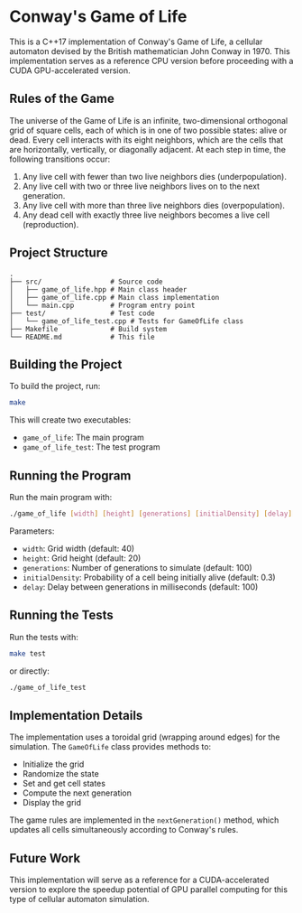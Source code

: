 # Conway's Game of Life

This is a C++17 implementation of Conway's Game of Life, a cellular automaton devised by the British mathematician John Conway in 1970. This implementation serves as a reference CPU version before proceeding with a CUDA GPU-accelerated version.

## Rules of the Game

The universe of the Game of Life is an infinite, two-dimensional orthogonal grid of square cells, each of which is in one of two possible states: alive or dead. Every cell interacts with its eight neighbors, which are the cells that are horizontally, vertically, or diagonally adjacent. At each step in time, the following transitions occur:

1. Any live cell with fewer than two live neighbors dies (underpopulation).
2. Any live cell with two or three live neighbors lives on to the next generation.
3. Any live cell with more than three live neighbors dies (overpopulation).
4. Any dead cell with exactly three live neighbors becomes a live cell (reproduction).

## Project Structure

```text
.
├── src/                 # Source code
│   ├── game_of_life.hpp # Main class header
│   ├── game_of_life.cpp # Main class implementation
│   └── main.cpp         # Program entry point
├── test/                # Test code
│   └── game_of_life_test.cpp # Tests for GameOfLife class
├── Makefile             # Build system
└── README.md            # This file
```

## Building the Project

To build the project, run:

```bash
make
```

This will create two executables:

- `game_of_life`: The main program
- `game_of_life_test`: The test program

## Running the Program

Run the main program with:

```bash
./game_of_life [width] [height] [generations] [initialDensity] [delay]
```

Parameters:

- `width`: Grid width (default: 40)
- `height`: Grid height (default: 20)
- `generations`: Number of generations to simulate (default: 100)
- `initialDensity`: Probability of a cell being initially alive (default: 0.3)
- `delay`: Delay between generations in milliseconds (default: 100)

## Running the Tests

Run the tests with:

```bash
make test
```

or directly:

```bash
./game_of_life_test
```

## Implementation Details

The implementation uses a toroidal grid (wrapping around edges) for the simulation. The `GameOfLife` class provides methods to:

- Initialize the grid
- Randomize the state
- Set and get cell states
- Compute the next generation
- Display the grid

The game rules are implemented in the `nextGeneration()` method, which updates all cells simultaneously according to Conway's rules.

## Future Work

This implementation will serve as a reference for a CUDA-accelerated version to explore the speedup potential of GPU parallel computing for this type of cellular automaton simulation.
